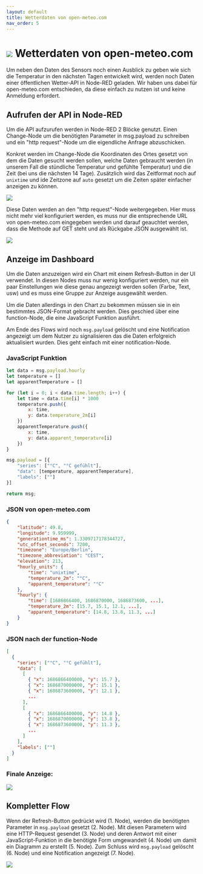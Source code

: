 ```yaml
---
layout: default
title: Wetterdaten von open-meteo.com
nav_order: 5
---
```


# ![](https://open-meteo.com/favicon.ico) Wetterdaten von open-meteo.com

Um neben den Daten des Sensors noch einen Ausblick zu geben wie sich die Temperatur in den nächsten Tagen entwickelt wird, werden noch Daten einer öffentlichen Wetter-API in Node-RED geladen.
Wir haben uns dabei für open-meteo.com entschieden, da diese einfach zu nutzen ist und keine Anmeldung erfordert.

## Aufrufen der API in Node-RED

Um die API aufzurufen werden in Node-RED 2 Blöcke genutzt. Einen Change-Node um die benötigten Parameter in msg.payload zu schreiben und ein "http request"-Node um die eigendliche Anfrage abzuschicken.

Konkret werden im Change-Node die Koordinaten des Ortes gesetzt von dem die Daten gesucht werden sollen, welche Daten gebraucht werden (in unserem Fall die stündliche Temperatur und gefühlte Temperatur) und die Zeit (bei uns die nächsten 14 Tage). Zusätzlich wird das Zeitformat noch auf `unixtime` und ide Zeitzone auf `auto` gesetzt um die Zeiten später einfacher anzeigen zu können.

![](/img/apiChangeNode.png)

Diese Daten werden an den "http request"-Node weitergegeben. Hier muss nicht mehr viel konfiguriert werden, es muss nur die entsprechende URL von open-meteo.com eingegeben werden und darauf geauchtet werden, dass die Methode auf GET steht und als Rückgabe JSON ausgewählt ist.

![](/img/apiHttpRequestNode.png)

## Anzeige im Dashboard

Um die Daten anzuzeigen wird ein Chart mit einem Refresh-Button in der UI verwendet. In diesen Nodes muss nur wenig konfiguriert werden, nur ein paar Einstellungen wie diese genau angezeigt werden sollen (Farbe, Text, usw) und es muss eine Gruppe zur Anzeige ausgewählt werden.

Um die Daten allerdings in den Chart zu bekommen müssen sie in ein bestimmtes JSON-Format gebracht werden. Dies geschied über eine function-Node, die eine JavaScript Funktion ausführt.

Am Ende des Flows wird noch `msg.payload` gelöscht und eine Notification angezeigt um dem Nutzer zu signalisieren das die Daten erfolgreich aktualisiert wurden. Dies geht einfach mit einer notification-Node.

### JavaScript Funktion
```js
let data = msg.payload.hourly
let temperature = []
let apparentTemperature = []

for (let i = 0; i < data.time.length; i++) {
    let time = data.time[i] * 1000
    temperature.push({
        x: time,
        y: data.temperature_2m[i]
    })
    apparentTemperature.push({
        x: time,
        y: data.apparent_temperature[i]
    })
}

msg.payload = [{
    "series": ["°C", "°C gefühlt"],
    "data": [temperature, apparentTemperature],
    "labels": [""]
}]

return msg;
```

### JSON von open-meteo.com
```json
{
    "latitude": 49.8,
    "longitude": 9.959999,
    "generationtime_ms": 1.3309717178344727,
    "utc_offset_seconds": 7200,
    "timezone": "Europe/Berlin",
    "timezone_abbreviation": "CEST",
    "elevation": 213,
    "hourly_units": {
        "time": "unixtime",
        "temperature_2m": "°C",
        "apparent_temperature": "°C"
    },
    "hourly": {
        "time": [1686866400, 1686870000, 1686873600, ...],
        "temperature_2m": [15.7, 15.1, 12.1, ...],
        "apparent_temperature": [14.8, 13.8, 11.3, ...]
    }
}
```

### JSON nach der function-Node
```json
[
  {
    "series": ["°C", "°C gefühlt"],
    "data": [
      [
        { "x": 1686866400000, "y": 15.7 },
        { "x": 1686870000000, "y": 15.1 },
        { "x": 1686873600000, "y": 12.1 },
        ...
      ],
      [
        { "x": 1686866400000, "y": 14.8 },
        { "x": 1686870000000, "y": 13.8 },
        { "x": 1686873600000, "y": 11.3 },
        ...
      ]
    ],
    "labels": [""]
  }
]
```

### Finale Anzeige:
![](/img/apiUi.png)

## Kompletter Flow
Wenn der Refresh-Button gedrückt wird (1. Node), werden die benötigten Parameter in `msg.payload` gesetzt (2. Node). Mit diesen Parametern wird eine HTTP-Request gesendet (3. Node) und deren Antwort mit einer JavaScript-Funktion in die benötigte Form umgewandelt (4. Node) um damit ein Diagramm zu erstellt (5. Node). Zum Schluss wird `msg.payload` gelöscht (6. Node) und eine Notification angezeigt (7. Node).

![](/img/apiFlow.png)
